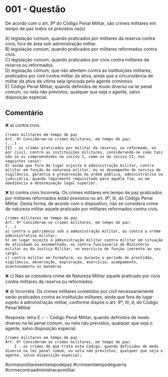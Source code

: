 

# 001 - Questão

De acordo com o art. 9º do Código Penal Militar, são crimes militares em tempo de paz todos os previstos na(o)

  A) legislação comum, quando praticados por militares da reserva contra civis, fora de área sob administração militar.  
  B) legislação comum, quando praticados por militares reformados contra civis.  
  C) legislação comum, quando praticados por civis contra militares da reserva ou reformados.  
  D) legislação comum, que não atentem contra as instituições militares, praticados por civil contra militar da ativa, ainda que a circunstância de militar da ativa da vítima seja ignorada pelo agente criminoso.  
	E) Código Penal Militar, quando definidos de modo diverso na lei penal comum, ou nela não previstos, qualquer que seja o agente, salvo disposição especial.  

## Comentário

❌  a)  contra civis.

```
Crimes militares em tempo de paz
Art. 9º Consideram-se crimes militares, em tempo de paz:
(...)
III - os crimes praticados por militar da reserva, ou reformado, ou por civil, contra as instituições militares, considerando-se como tais não só os compreendidos no inciso I, como os do inciso II, nos seguintes casos:
d) ainda que fora do lugar sujeito à administração militar, contra militar em função de natureza militar, ou no desempenho de serviço de vigilância, garantia e preservação da ordem pública, administrativa ou judiciária, quando legalmente requisitado para aquêle fim, ou em obediência a determinação legal superior.
```

❌ b)  contra civis
Incorreta. Os crimes militares em tempo de paz praticados por militares reformados estão previstos no art. 9º, III, do Código Penal Militar. Desta forma, de acordo com o dispositivo, não se considera crime de natureza militar aquele praticado por militares reformados contra civis.
```
Crimes militares em tempo de paz
Art. 9º Consideram-se crimes militares, em tempo de paz:
(...)
a) contra o patrimônio sob a administração militar, ou contra a ordem administrativa militar;
b) em lugar sujeito à administração militar contra militar em situação de atividade ou assemelhado, ou contra funcionário de Ministério militar ou da Justiça Militar, no exercício de função inerente ao seu cargo;
c) contra militar em formatura, ou durante o período de prontidão, vigilância, observação, exploração, exercício, acampamento, acantonamento ou manobras
```
❌ c) Não se considera crime de Natureza Militar aquele praticado por civis contra militares da reserva ou reformados.  

❌ d) Incorreta.  Os crimes militares cometidos por civil necessariamente serão praticados contra as instituição militares, ainda que fora do lugar sujeito à administração militar, conforme dispõe o art. 9º, III, d, do Código Penal Militar


Resposta:  letra E ✅  - Código Penal Militar, quando definidos de modo diverso na lei penal comum, ou nela não previstos, qualquer que seja o agente, salvo disposição especial.   
```
Crimes militares em tempo de paz
Art. 9º Consideram-se crimes militares, em tempo de paz:
    I - os crimes de que trata este Código, quando definidos de modo diverso na lei penal comum, ou nela não previstos, qualquer que seja o agente, salvo disposição especial;
```
#crimesmilitaresemtempodepaz #crimeemtempodeguerra #crimecontraadministracaomilitar
